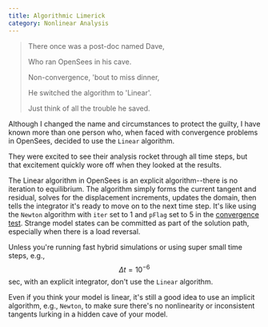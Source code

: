 ```yaml
---
title: Algorithmic Limerick
category: Nonlinear Analysis
---
```


> There once was a post-doc named Dave,
>
> Who ran OpenSees in his cave.
>
> Non-convergence, 'bout to miss dinner,
>
> He switched the algorithm to 'Linear'.
>
> Just think of all the trouble he saved.

Although I changed the name and circumstances to protect the guilty, I have
known more than one person who, when faced with convergence problems in
OpenSees, decided to use the `Linear` algorithm.

They were excited to see their analysis rocket through all time steps, but
that excitement quickly wore off when they looked at the results.

The Linear algorithm in OpenSees is an explicit algorithm--there is no
iteration to equilibrium. The algorithm simply forms the current tangent and
residual, solves for the displacement increments, updates the domain, then
tells the integrator it's ready to move on to the next time step. It's like
using the `Newton` algorithm with `iter` set to 1 and `pFlag` set to 5 in the
[convergence test](https://opensees.berkeley.edu/wiki/index.php/Norm_Unbalance_Test).
Strange model states can be committed as part of the
solution path, especially when there is a load reversal.

Unless you're running fast hybrid simulations or using super small time steps,
e.g., $$\Delta t=10^{-6}$$ sec, with an explicit integrator, don't use the
`Linear` algorithm.

Even if you think your model is linear, it's still a good idea to use an
implicit algorithm, e.g., `Newton`, to make sure there's no
nonlinearity or inconsistent tangents lurking in a hidden cave of your model.
